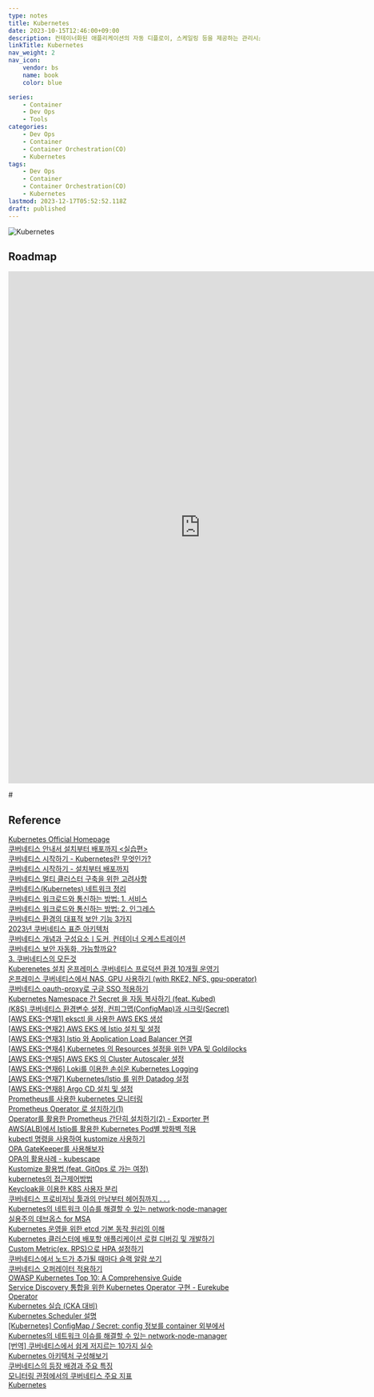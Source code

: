 ```yaml
---
type: notes
title: Kubernetes
date: 2023-10-15T12:46:00+09:00
description: 컨테이너화된 애플리케이션의 자동 디플로이, 스케일링 등을 제공하는 관리시스템으로, 오픈 소스 기반
linkTitle: Kubernetes
nav_weight: 2
nav_icon:
    vendor: bs
    name: book
    color: blue

series:
    - Container
    - Dev Ops
    - Tools
categories:
    - Dev Ops
    - Container
    - Container Orchestration(CO)
    - Kubernetes
tags:
    - Dev Ops
    - Container
    - Container Orchestration(CO)
    - Kubernetes
lastmod: 2023-12-17T05:52:52.118Z
draft: published
---
```


![Kubernetes](/content/dev-ops/kubernetes.png#center "https://kubernetes.io/ko/docs/concepts/overview/components/")

## Roadmap

<p align="center">
<iframe width="768" height="1024" src="https://roadmap.sh/kubernetes?s=652b754df43a58c923ce9d26" frameborder="0" allow="accelerometer; autoplay; encrypted-media; gyroscope; picture-in-picture" allowfullscreen></iframe>
</p>#

## Reference

[Kubernetes Official Homepage](https://kubernetes.io/)  
[쿠버네티스 안내서 설치부터 배포까지 <실습편>](https://subicura.com/k8s/?utm_source=subicura.com&utm_medium=banner&utm_campaign=blog)  
[쿠버네티스 시작하기 - Kubernetes란 무엇인가?](https://subicura.com/2019/05/19/kubernetes-basic-1.html)  
[쿠버네티스 시작하기 - 설치부터 배포까지](https://subicura.com/2020/12/13/kubernetes-basic-2.html)  
[쿠버네티스 멀티 클러스터 구축을 위한 고려사항](https://www.samsungsds.com/kr/insights/kubernetes_multi_cluster.html)  
[쿠버네티스(Kubernetes) 네트워크 정리](https://yozm.wishket.com/magazine/detail/2251/)  
[쿠버네티스 워크로드와 통신하는 방법: 1. 서비스](https://yozm.wishket.com/magazine/detail/1909/)  
[쿠버네티스 워크로드와 통신하는 방법: 2. 인그레스](https://yozm.wishket.com/magazine/detail/1916/)  
[쿠버네티스 환경의 대표적 보안 기능 3가지](https://yozm.wishket.com/magazine/detail/1953/)  
[2023년 쿠버네티스 표준 아키텍처](https://yozm.wishket.com/magazine/detail/1998/)  
[쿠버네티스 개념과 구성요소ㅣ도커, 컨테이너 오케스트레이션](https://www.codestates.com/blog/content/%EC%BF%A0%EB%B2%84%EB%84%A4%ED%8B%B0%EC%8A%A4)  
[쿠버네티스 보안 자동화, 가능할까요?](https://www.samsungsds.com/kr/insights/kubernetes_security_automation.html)  
[3. 쿠버네티스의 모든것](https://tommypagy.tistory.com/category/3.%20%EC%BF%A0%EB%B2%84%EB%84%A4%ED%8B%B0%EC%8A%A4%EC%9D%98%20%EB%AA%A8%EB%93%A0%EA%B2%83)  
[Kuberenetes 설치](https://kh-guard.tistory.com/category/Kubernetes/Kuberenetes%20%EC%84%A4%EC%B9%98)
[온프레미스 쿠버네티스 프로덕션 환경 10개월 운영기](https://blog.doctor-cha.com/on-premise-kubernetes-production-environment-10-month-operation-review)  
[온프레미스 쿠버네티스에서 NAS, GPU 사용하기 (with RKE2, NFS, gpu-operator)](https://blog.doctor-cha.com/using-nas-gpu-on-premise-kubernetes)  
[쿠버네티스 oauth-proxy로 구글 SSO 적용하기](https://blog.doctor-cha.com/google-sso-with-kubernetes-oauth-proxy)  
[Kubernetes Namespace 간 Secret 을 자동 복사하기 (feat. Kubed)](https://devocean.sk.com/search/techBoardDetail.do?ID=163434&boardType=)  
[(K8S) 쿠버네티스 환경변수 설정, 컨피그맵(ConfigMap)과 시크릿(Secret)](https://zerojsh00.github.io/posts/Configure-Environment-Variables/)  
[[AWS EKS-연재1] eksctl 을 사용한 AWS EKS 생성](https://devocean.sk.com/blog/techBoardDetail.do?ID=163654)  
[[AWS EKS-연재2] AWS EKS 에 Istio 설치 및 설정](https://devocean.sk.com/blog/techBoardDetail.do?ID=163655)  
[[AWS EKS-연재3] Istio 와 Application Load Balancer 연결](https://devocean.sk.com/blog/techBoardDetail.do?ID=163656)  
[[AWS EKS-연재4] Kubernetes 의 Resources 설정을 위한 VPA 및 Goldilocks](https://devocean.sk.com/search/techBoardDetail.do?ID=163657)  
[[AWS EKS-연재5] AWS EKS 의 Cluster Autoscaler 설정](https://devocean.sk.com/search/techBoardDetail.do?ID=163658)  
[[AWS EKS-연재6] Loki를 이용한 손쉬운 Kubernetes Logging](https://devocean.sk.com/experts/techBoardDetail.do?ID=163659&boardType=experts&page=&searchData=&subIndex=&idList=)  
[[AWS EKS-연재7] Kubernetes/Istio 를 위한 Datadog 설정](https://devocean.sk.com/experts/techBoardDetail.do?ID=163660&boardType=experts)  
[[AWS EKS-연재8] Argo CD 설치 및 설정](https://devocean.sk.com/experts/techBoardDetail.do?ID=163661&boardType=experts&page=&searchData=&subIndex=&idList=)  
[Prometheus를 사용한 kubernetes 모니터링](https://devocean.sk.com/blog/techBoardDetail.do?ID=163447&boardType=techBlog)  
[Prometheus Operator 로 설치하기(1)](https://devocean.sk.com/blog/techBoardDetail.do?ID=163168&boardType=techBlog)  
[Operator를 활용한 Prometheus 간단히 설치하기(2) - Exporter 편](https://devocean.sk.com/blog/techBoardDetail.do?ID=163266&boardType=techBlog)  
[AWS(ALB)에서 Istio를 활용한 Kubernetes Pod별 방화벽 적용](https://devocean.sk.com/blog/techBoardDetail.do?ID=164716&boardType=techBlog)  
[kubectl 명령을 사용하여 kustomize 사용하기](https://devocean.sk.com/blog/techBoardDetail.do?ID=164526&boardType=techBlog)  
[OPA GateKeeper를 사용해보자](https://devocean.sk.com/search/techBoardDetail.do?ID=164004&boardType=)  
[OPA의 활용사례 - kubescape](https://devocean.sk.com/search/techBoardDetail.do?ID=164199&boardType=)  
[Kustomize 활용법 (feat. GitOps 로 가는 여정)](https://devocean.sk.com/search/techBoardDetail.do?ID=164522&boardType=)  
[kubernetes의 접근제어방법](https://devocean.sk.com/search/techBoardDetail.do?ID=163941&boardType=)  
[Keycloak을 이용한 K8S 사용자 분리](https://seungjuitmemo.tistory.com/299)  
[쿠버네티스 프로비저닝 툴과의 만남부터 헤어짐까지 . . .](https://tech.kakao.com/2023/02/10/making-of-kubernetes-provisioning-tool/)  
[Kubernetes의 네트워크 이슈를 해결할 수 있는 network-node-manager](https://tech.kakao.com/2021/03/03/network-node-manager/)  
[실용주의 데브옵스 for MSA](https://tech.kakao.com/2021/07/16/devops-for-msa/)  
[Kubernetes 운영을 위한 etcd 기본 동작 원리의 이해](https://tech.kakao.com/2021/12/20/kubernetes-etcd/)  
[Kubernetes 클러스터에 배포할 애플리케이션 로컬 디버깅 및 개발하기](https://meetup.nhncloud.com/posts/364)  
[Custom Metric(ex. RPS)으로 HPA 설정하기](https://tech.scatterlab.co.kr/kubernetes-hpa-custom-metric/)  
[쿠버네티스에서 노드가 추가될 때마다 슬랙 알람 쏘기](https://tech.scatterlab.co.kr/kubernetes-event-alarm/)  
[쿠버네티스 오퍼레이터 적용하기](https://dev.gmarket.com/65)  
[OWASP Kubernetes Top 10: A Comprehensive Guide](https://medium.com/@seifeddinerajhi/owasp-kubernetes-top-10-a-comprehensive-guide-f03af6fd66ed)  
[Service Discovery 통합을 위한 Kubernetes Operator 구현 - Eurekube Operator](https://11st-tech.github.io/2022/07/20/eurekube-operator/)  
[Kubernetes 실습 (CKA 대비)](https://blog.psnote.co.kr/222)  
[Kubernetes Scheduler 설명](https://devocean.sk.com/experts/techBoardDetail.do?ID=163909&boardType=experts)  
[[Kubernetes] ConfigMap / Secret: config 정보를 container 외부에서](https://ooeunz.tistory.com/128)  
[Kubernetes의 네트워크 이슈를 해결할 수 있는 network-node-manager](https://tech.kakao.com/2021/03/03/network-node-manager/)  
[[번역] 쿠버네티스에서 쉽게 저지르는 10가지 실수](https://coffeewhale.com/kubernetes/mistake/2020/11/29/mistake-10/?utm_source=gaerae.com&utm_campaign=%EA%B0%9C%EB%B0%9C%EC%9E%90%EC%8A%A4%EB%9F%BD%EB%8B%A4)  
[Kubernetes 아키텍처 구성해보기](https://www.whatap.io/ko/blog/183/index.html)  
[쿠버네티스의 등장 배경과 주요 특징](https://www.whatap.io/ko/blog/142/index.html)  
[모니터링 관점에서의 쿠버네티스 주요 지표](https://www.whatap.io/ko/blog/132/index.html)  
[Kubernetes](https://zerobig-k8s.tistory.com/category/Kubernetes)
